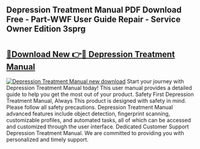 ## Depression Treatment Manual PDF Download Free - Part-WWF User Guide Repair - Service Owner Edition 3sprg

# <h2><a href="http://bc27750.oget.top/?id=Depression+Treatment+Manual">🔗Download New 👉🔴 Depression Treatment Manual</a></h2>

[![Depression Treatment Manual new download](https://i.imgur.com/5g1atiW.png)](http://bc27750.oget.top/?id=Depression+Treatment+Manual)
Start your journey with Depression Treatment Manual today! This user manual provides a detailed guide to help you get the most out of your product. Safety First Depression Treatment Manual, Always This product is designed with safety in mind. Please follow all safety precautions. Depression Treatment Manual advanced features include object detection, fingerprint scanning, customizable profiles, and automated tasks, all of which can be accessed and customized through the user interface. Dedicated Customer Support Depression Treatment Manual. We are committed to providing you with personalized and timely support.
